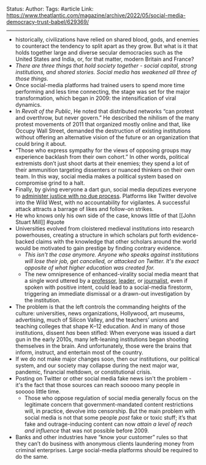 Status:
Author:
Tags: #article 
Link: https://www.theatlantic.com/magazine/archive/2022/05/social-media-democracy-trust-babel/629369/
***
- historically, civilizations have relied on shared blood, gods, and enemies to counteract the tendency to split apart as they grow. But what is it that holds together large and diverse secular democracies such as the United States and India, or, for that matter, modern Britain and France?
- *There are three things that hold society together - social capital, strong institutions, and shared stories. Social media has weakened all three of those things.*
- Once social-media platforms had trained users to spend more time performing and less time connecting, the stage was set for the major transformation, which began in 2009: the intensification of viral dynamics.
- In *Revolt of the Public*, He noted that distributed networks “can protest and overthrow, but never govern.” He described the nihilism of the many protest movements of 2011 that organized mostly online and that, like Occupy Wall Street, demanded the destruction of existing institutions without offering an alternative vision of the future or an organization that could bring it about.
- “Those who express sympathy for the views of opposing groups may experience backlash from their own cohort.” In other words, political extremists don’t just shoot darts at their enemies; they spend a lot of their ammunition targeting dissenters or nuanced thinkers on their own team. In this way, social media makes a political system based on compromise grind to a halt.
- Finally, by giving everyone a dart gun, social media deputizes everyone to [administer justice with no due process](https://www.theatlantic.com/magazine/archive/2021/10/new-puritans-mob-justice-canceled/619818/). Platforms like Twitter devolve into the Wild West, with no accountability for vigilantes. A successful attack attracts a barrage of likes and follow-on strikes.
- He who knows only his own side of the case, knows little of that [[John Stuart Mill]] #quote 
- Universities evolved from cloistered medieval institutions into research powerhouses, creating a structure in which scholars put forth evidence-backed claims with the knowledge that other scholars around the world would be motivated to gain prestige by finding contrary evidence.
	- *This isn't the case anymore. Anyone who speaks against institutions will lose their job, get cancelled, or attacked on Twitter. It's the exact opposite of what higher education was created for.*
	- The new omnipresence of enhanced-virality social media meant that a single word uttered by a [professor](https://www.insidehighered.com/news/2020/09/08/professor-suspended-saying-chinese-word-sounds-english-slur), [leader](https://heterodoxacademy.org/blog/true-diversity-requires-generosity-of-spirit/), or [journalist](https://www.washingtonpost.com/lifestyle/2021/02/12/donald-mcneil-new-york-times-fallout/), even if spoken with positive intent, could lead to a social-media firestorm, triggering an immediate dismissal or a drawn-out investigation by the institution.
- The problem is that the left controls the commanding heights of the culture: universities, news organizations, Hollywood, art museums, advertising, much of Silicon Valley, and the teachers’ unions and teaching colleges that shape K–12 education. And in many of those institutions, dissent _has_ been stifled: When everyone was issued a dart gun in the early 2010s, many left-leaning institutions began shooting themselves in the brain. And unfortunately, those were the brains that inform, instruct, and entertain most of the country.
- If we do not make major changes soon, then our institutions, our political system, and our society may collapse during the next major war, pandemic, financial meltdown, or constitutional crisis.
- Posting on Twitter or other social media fake news isn't the problem - it's the fact that those sources can reach sooooo many people in sooooo little time.
	- Those who oppose regulation of social media generally focus on the legitimate concern that government-mandated content restrictions will, in practice, devolve into censorship. But the main problem with social media is not that some people _post_ fake or toxic stuff; it’s that fake and outrage-inducing content can now _attain a level of reach and influence_ that was not possible before 2009.
- Banks and other industries have “know your customer” rules so that they can’t do business with anonymous clients laundering money from criminal enterprises. Large social-media platforms should be required to do the same.